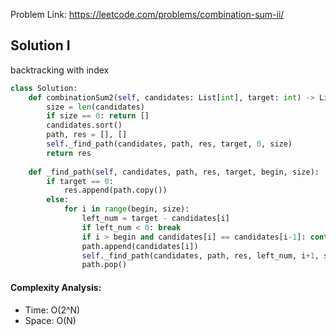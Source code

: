 Problem Link: https://leetcode.com/problems/combination-sum-ii/



## Solution I
backtracking with index

```python
class Solution:
    def combinationSum2(self, candidates: List[int], target: int) -> List[List[int]]:
        size = len(candidates)
        if size == 0: return []
        candidates.sort()
        path, res = [], []
        self._find_path(candidates, path, res, target, 0, size)
        return res
        
    def _find_path(self, candidates, path, res, target, begin, size):
        if target == 0:
            res.append(path.copy())
        else:
            for i in range(begin, size):
                left_num = target - candidates[i]
                if left_num < 0: break
                if i > begin and candidates[i] == candidates[i-1]: continue
                path.append(candidates[i])
                self._find_path(candidates, path, res, left_num, i+1, size)
                path.pop()
```

#### Complexity Analysis:
- Time: O(2^N)
- Space: O(N)